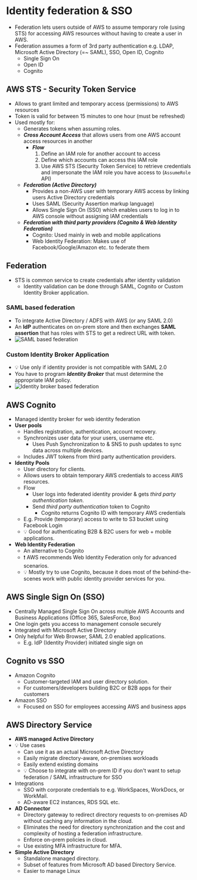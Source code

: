 # Identity federation & SSO

- Federation lets users outside of AWS to assume temporary role (using STS) for accessing AWS resources without having to create a user in AWS.
- Federation assumes a form of 3rd party authentication e.g. LDAP, Microsoft Active Directory (=~ SAML), SSO, Open ID, Cognito
  - Single Sign On
  - Open ID
  - Cognito

## AWS STS - Security Token Service

- Allows to grant limited and temporary access (permissions) to AWS resources
- Token is valid for between 15 minutes to one hour (must be refreshed)
- Used mostly for:
  - Generates tokens when assuming roles.
  - ***Cross Account Access*** that allows users from one AWS account access resources in another
    - ***Flow***
      1. Define an IAM role for another account to access
      2. Define which accounts can access this IAM role
      3. Use AWS STS (Security Token Service) to retrieve credentials and impersonate the IAM role you have access to (`AssumeRole` API)
  - ***Federation (Active Directory)***
    - Provides a non-AWS user with temporary AWS access by linking users Active Directory credentials
    - Uses SAML (Security Assertion markup language)
    - Allows Single Sign On (SSO) which enables users to log in to AWS console without assigning IAM credentials
  - ***Federation with third party providers (Cognito & Web Identity Federation)***
    - Cognito: Used mainly in web and mobile applications
    - Web Identity Federation: Makes use of Facebook/Google/Amazon etc. to federate them

## Federation

- STS is common service to create credentials after identity validation
  - Identity validation can be  done through SAML, Cognito or Custom Identity Broker application.

### SAML based federation

- To integrate Active Directory / ADFS with AWS (or any SAML 2.0)
- An **IdP** authenticates on on-prem store and then exchanges **SAML assertion** that has roles with STS to get a redirect URL with token.
- ![SAML based federation](img/iam/federation/saml-based-federation.diagram.png)

### Custom Identity Broker Application

- 💡 Use only if identity provider is not compatible with SAML 2.0
- You have to program ***Identity Broker*** that must determine the appropriate IAM policy.
- ![Identity broker based federation](img/iam/federation/enterprise-authentication-with-identity-broker-application.diagram.png)

## AWS Cognito

- Managed identity broker for web identity federation
- **User pools**
  - Handles registration, authentication, account recovery.
  - Synchronizes user data for your users, username etc.
    - Uses Push Synchronization to & SNS to push updates to sync data across multiple devices.
  - Includes JWT tokens from third party authentication providers.
- **Identity Pools**
  - User directory for clients.
  - Allows users to obtain temporary AWS credentials to access AWS resources.
  - Flow
    - User logs into federated identity provider & gets *third party authentication token*.
    - Send *third party authentication* token to Cognito
      - Cognito returns Cognito ID with temporary AWS credentials
  - E.g. Provide (temporary) access to write to S3 bucket using Facebook Login
  - 💡 Good for authenticating B2B & B2C users for web + mobile applications.
- **Web Identity Federation**
  - An alternative to Cognito
  - ❗ AWS recommends Web Identity Federation only for advanced scenarios.
  - 💡 Mostly try to use Cognito, because it does most of the behind-the-scenes work with public identity provider services for you.

## AWS Single Sign On (SSO)

- Centrally Managed Single Sign On across multiple AWS Accounts and Business Applications (Office 365, SalesForce, Box)
- One login gets you access to management console securely
- Integrated with Microsoft Active Directory
- Only helpful for Web Browser, SAML 2.0 enabled applications.
  - E.g. IdP (Identity Provider) initiated single sign on

## Cognito vs SSO

- Amazon Cognito
  - Customer-targeted IAM and user directory solution.
  - For customers/developers building B2C or B2B apps for their customers
- Amazon SSO
  - Focused on SSO for employees accessing AWS and business apps

## AWS Directory Service

- **AWS managed Active Directory**
- 💡 Use cases
  - Can use it as an actual Microsoft Active Directory
  - Easily migrate directory-aware, on-premises workloads
  - Easily extend existing domains
  - 💡 Choose to integrate with on-prem ID if you don't want to setup federation / SAML infrastructure for SSO
- Integrations
  - SSO with corporate credentials to e.g. WorkSpaces, WorkDocs, or WorkMail.
  - AD-aware EC2 instances, RDS SQL etc.
- **AD Connector**
  - Directory gateway to redirect directory requests to on-premises AD without caching any information in the cloud.
  - Eliminates the need for directory synchronization and the cost and complexity of hosting a federation infrastructure.
  - Enforce on-prem policies in cloud.
  - Use existing MFA infrastructure for MFA.
- **Simple Active Directory**
  - Standalone managed directory.
  - Subset of features from Microsoft AD based Directory Service.
  - Easier to manage Linux
